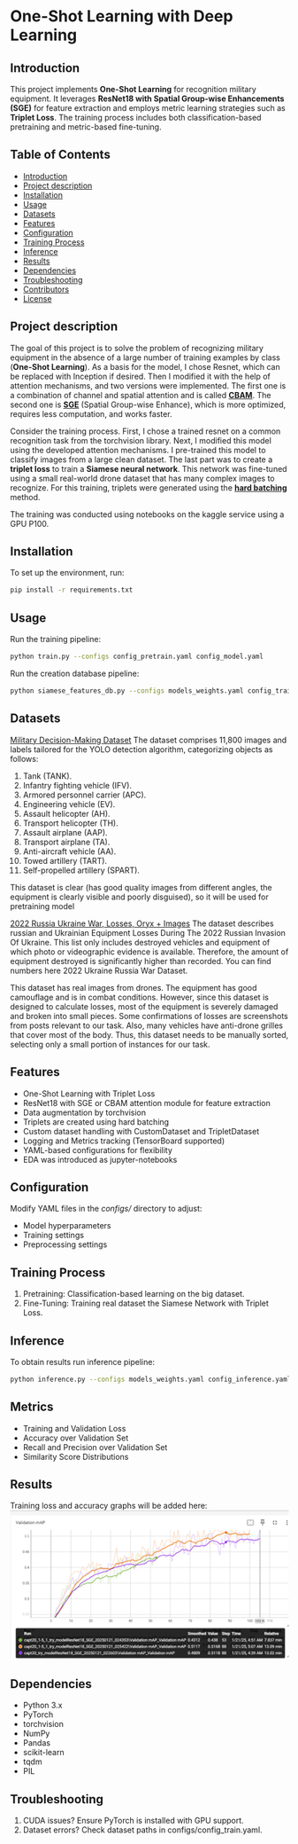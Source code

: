 # One-Shot Learning with Deep Learning

## Introduction
This project implements **One-Shot Learning** for recognition military equipment. It leverages **ResNet18 with Spatial Group-wise Enhancements (SGE)** for feature extraction and employs metric learning strategies such as **Triplet Loss**. The training process includes both classification-based pretraining and metric-based fine-tuning.

## Table of Contents
- [Introduction](#introduction)
- [Project description](#project-description)
- [Installation](#installation)
- [Usage](#usage)
- [Datasets](#datasets)
- [Features](#features)
- [Configuration](#configuration)
- [Training Process](#training-process)
- [Inference](#inference)
- [Results](#results)
- [Dependencies](#dependencies)
- [Troubleshooting](#troubleshooting)
- [Contributors](#contributors)
- [License](#license)

## Project description
The goal of this project is to solve the problem of recognizing military equipment in the absence of a large number of training examples by class (**One-Shot Learning**). As a basis for the model, I chose Resnet, which can be replaced with Inception if desired. Then I modified it with the help of attention mechanisms, and two versions were implemented. The first one is a combination of channel and spatial attention and is called **[CBAM](https://arxiv.org/abs/1807.06521)**. The second one is **[SGE](https://arxiv.org/pdf/1905.09646)** (Spatial Group-wise Enhance), which is more optimized, requires less computation, and works faster.

Consider the training process. First, I chose a trained resnet on a common recognition task from the torchvision library. Next, I modified this model using the developed attention mechanisms. I pre-trained this model to classify images from a large clean dataset.  The last part was to create a **triplet loss** to train a **Siamese neural network**. This network was fine-tuned using a small real-world drone dataset that has many complex images to recognize. For this training, triplets were generated using the **[hard batching](https://arxiv.org/pdf/1703.07737)** method.

The training was conducted using notebooks on the kaggle service using a GPU P100.

## Installation
To set up the environment, run:

```bash
pip install -r requirements.txt
```

## Usage
Run the training pipeline:

```bash
python train.py --configs config_pretrain.yaml config_model.yaml
```

Run the creation database pipeline:

```bash
python siamese_features_db.py --configs models_weights.yaml config_train.yaml
```

## Datasets
[Military Decision-Making Dataset](https://www.kaggle.com/datasets/nzigulic/military-equipment)
The dataset comprises 11,800 images and labels tailored for the YOLO detection algorithm, categorizing objects as follows:
1) Tank (TANK).
2) Infantry fighting vehicle (IFV).
3) Armored personnel carrier (APC).
4) Engineering vehicle (EV).
5) Assault helicopter (AH).
6) Transport helicopter (TH).
7) Assault airplane (AAP).
8) Transport airplane (TA).
9) Anti-aircraft vehicle (AA).
10) Towed artillery (TART).
11) Self-propelled artillery (SPART).

This dataset is clear (has good quality images from different angles, the equipment is clearly visible and poorly disguised), so it will be used for pretraining model

[2022 Russia Ukraine War, Losses, Oryx + Images](https://www.kaggle.com/datasets/piterfm/2022-ukraine-russia-war-equipment-losses-oryx)
The dataset describes russian and Ukrainian Equipment Losses During The 2022 Russian Invasion Of Ukraine. This list only includes destroyed vehicles and equipment of which photo or videographic evidence is available. Therefore, the amount of equipment destroyed is significantly higher than recorded. You can find numbers here 2022 Ukraine Russia War Dataset.

This dataset has real images from drones. The equipment has good camouflage and is in combat conditions. However, since this dataset is designed to calculate losses, most of the equipment is severely damaged and broken into small pieces. Some confirmations of losses are screenshots from posts relevant to our task. Also, many vehicles have anti-drone grilles that cover most of the body. Thus, this dataset needs to be manually sorted, selecting only a small portion of instances for our task.

## Features
- One-Shot Learning with Triplet Loss
- ResNet18 with SGE or CBAM attention module for feature extraction
- Data augmentation by torchvision
- Triplets are created using hard batching
- Custom dataset handling with CustomDataset and TripletDataset
- Logging and Metrics tracking (TensorBoard supported)
- YAML-based configurations for flexibility
- EDA was introduced as jupyter-notebooks

## Configuration
Modify YAML files in the *configs/* directory to adjust:

- Model hyperparameters
- Training settings
- Preprocessing settings

## Training Process

1. Pretraining: Classification-based learning on the big dataset.
2. Fine-Tuning: Training real dataset the Siamese Network with Triplet Loss.

## Inference
To obtain results run inference pipeline:

```bash
python inference.py --configs models_weights.yaml config_inference.yaml config_model.yaml config_train.yaml
```

## Metrics
- Training and Validation Loss
- Accuracy over Validation Set
- Recall and Precision over Validation Set
- Similarity Score Distributions

## Results
Training loss and accuracy graphs will be added here:
![Training MAP](assets/MAP_real.png)

## Dependencies
- Python 3.x
- PyTorch
- torchvision
- NumPy
- Pandas
- scikit-learn
- tqdm
- PIL

## Troubleshooting
1. CUDA issues? Ensure PyTorch is installed with GPU support.
2. Dataset errors? Check dataset paths in configs/config_train.yaml.
